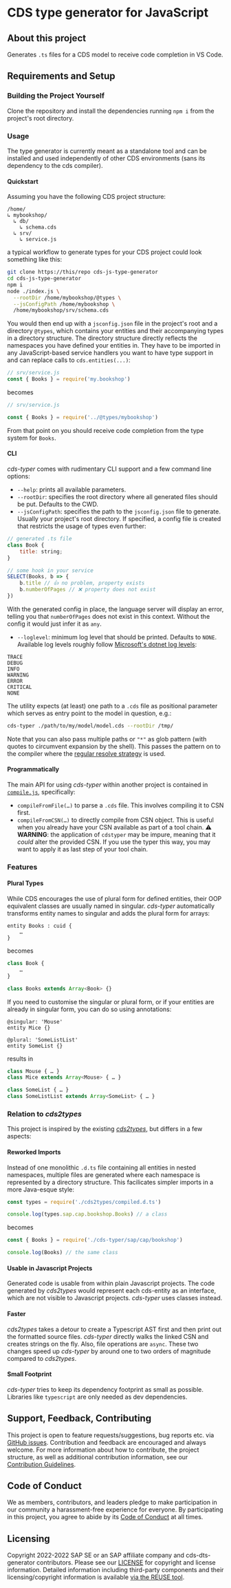 # CDS type generator for JavaScript

## About this project

Generates `.ts` files for a CDS model to receive code completion in VS Code.


## Requirements and Setup


### Building the Project Yourself
Clone the repository and install the dependencies running `npm i` from the project's root directory.


### Usage
The type generator is currently meant as a standalone tool and can be installed and used independently of other CDS environments (sans its dependency to the cds compiler).

#### Quickstart
Assuming you have the following CDS project structure:

```
/home/
↳ mybookshop/
  ↳ db/
    ↳ schema.cds
  ↳ srv/
    ↳ service.js
```

a typical workflow to generate types for your CDS project could look something like this:

```sh
git clone https://this/repo cds-js-type-generator
cd cds-js-type-generator
npm i
node ./index.js \
  --rootDir /home/mybookshop/@types \
  --jsConfigPath /home/mybookshop \
  /home/mybookshop/srv/schema.cds
```

You would then end up with a `jsconfig.json` file in the project's root and a directory `@types`, which contains your entities and their accompanying types in a directory structure. The directory structure directly reflects the namespaces you have defined your entities in. They have to be imported in any JavaScript-based service handlers you want to have type support in and can replace calls to `cds.entities(...)`:

```js
// srv/service.js
const { Books } = require('my.bookshop')

```

becomes

```js
// srv/service.js

const { Books } = require('../@types/mybookshop')
```

From that point on you should receive code completion from the type system for `Books`.

#### CLI
_cds-typer_ comes with rudimentary CLI support and a few command line options:

- `--help`: prints all available parameters.
- `--rootDir`: specifies the root directory where all generated files should be put. Defaults to the CWD.
- `--jsConfigPath`: specifies the path to the `jsconfig.json` file to generate. Usually your project's root directory. If specified, a config file is created that restricts the usage of types even further:

```js
// generated .ts file
class Book {
    title: string;
}

// some hook in your service
SELECT(Books, b => {
    b.title // 👍 no problem, property exists
    b.numberOfPages // ❌ property does not exist
})
```
With the generated config in place, the language server will display an error, telling you that `numberOfPages` does not exist in this context. Without the config it would just infer it as `any`.

- `--loglevel`: minimum log level that should be printed. Defaults to `NONE`. Available log levels roughly follow [Microsoft's dotnet log levels](https://docs.microsoft.com/en-us/dotnet/api/microsoft.extensions.logging.loglevel?view=dotnet-plat-ext-6.0):

```
TRACE
DEBUG
INFO
WARNING
ERROR
CRITICAL
NONE
```

The utility expects (at least) one path to a `.cds` file as positional parameter which serves as entry point to the model in question, e.g.:

```sh
cds-typer ./path/to/my/model/model.cds --rootDir /tmp/
```

Note that you can also pass multiple paths or `"*"` as glob pattern (with quotes to circumvent expansion by the shell). This passes the pattern on to the compiler where the [regular resolve strategy](https://cap.cloud.sap/docs/node.js/cds-compile?q=compiler#cds-resolve) is used.

#### Programmatically
The main API for using _cds-typer_ within another project is contained in [`compile.js`](https://github.tools.sap/cap/cds-typer/blob/master/lib/compile.js), specifically:

- `compileFromFile(…)` to parse a `.cds` file. This involves compiling it to CSN first.
- `compileFromCSN(…)` to directly compile from CSN object. This is useful when you already have your CSN available as part of a tool chain. ⚠️ **WARNING**: the application of `cdstyper` may be impure, meaning that it _could_ alter the provided CSN. If you use the typer this way, you may want to apply it as last step of your tool chain.


### Features
#### Plural Types
While CDS encourages the use of plural form for defined entities, their OOP equivalent classes are usually named in singular. _cds-typer_ automatically transforms entity names to singular and adds the plural form for arrays:

```cds
entity Books : cuid {
    …
}
```

becomes

```ts
class Book {
	…
}

class Books extends Array<Book> {}
```

If you need to customise the singular or plural form, or if your entities are already in singular form, you can do so using annotations:

```cds
@singular: 'Mouse'
entity Mice {}

@plural: 'SomeListList'
entity SomeList {}
```

results in

```ts
class Mouse { … }
class Mice extends Array<Mouse> { … }

class SomeList { … }
class SomeListList extends Array<SomeList> { … }
```

### Relation to _cds2types_
This project is inspired by the existing [_cds2types_](https://github.com/mrbandler/cds2types), but differs in a few aspects:

#### Reworked Imports
Instead of one monolithic `.d.ts` file containing all entities in nested namespaces, multiple files are generated where each namespace is represented by a directory structure. This facilicates simpler imports in a more Java-esque style:

```js
const types = require('./cds2types/compiled.d.ts')

console.log(types.sap.cap.bookshop.Books) // a class
```

becomes

```js
const { Books } = require('./cds-typer/sap/cap/bookshop')

console.log(Books) // the same class
```

#### Usable in Javascript Projects
Generated code is usable from within plain Javascript projects. The code generated by _cds2types_ would represent each cds-entity as an interface, which are not visible to Javascript projects. _cds-typer_ uses classes instead.

#### Faster
_cds2types_ takes a detour to create a Typescript AST first and then print out the formatted source files. _cds-typer_ directly walks the linked CSN and creates strings on the fly. Also, file operations are `async`. These two changes speed up _cds-typer_ by around one to two orders of magnitude compared to _cds2types_.

#### Small Footprint
_cds-typer_ tries to keep its dependency footprint as small as possible. Libraries like `typescript` are only needed as dev dependencies.






## Support, Feedback, Contributing

This project is open to feature requests/suggestions, bug reports etc. via [GitHub issues](https://github.com/SAP/cds-dts-generator/issues). Contribution and feedback are encouraged and always welcome. For more information about how to contribute, the project structure, as well as additional contribution information, see our [Contribution Guidelines](CONTRIBUTING.md).

## Code of Conduct

We as members, contributors, and leaders pledge to make participation in our community a harassment-free experience for everyone. By participating in this project, you agree to abide by its [Code of Conduct](CODE_OF_CONDUCT.md) at all times.

## Licensing

Copyright 2022-2022 SAP SE or an SAP affiliate company and cds-dts-generator contributors. Please see our [LICENSE](LICENSE) for copyright and license information. Detailed information including third-party components and their licensing/copyright information is available [via the REUSE tool](https://api.reuse.software/info/github.com/SAP/cds-dts-generator).
